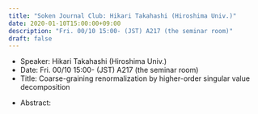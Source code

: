 ```yaml
---
title: "Soken Journal Club: Hikari Takahashi (Hiroshima Univ.)"
date: 2020-01-10T15:00:00+09:00
description: "Fri. 00/10 15:00- (JST) A217 (the seminar room)"
draft: false
---
```


- Speaker:
Hikari Takahashi (Hiroshima Univ.)
- Date:
Fri. 00/10 15:00- (JST) A217 (the seminar room)
- Title:
Coarse-graining renormalization by higher-order singular value decomposition

<!--more-->

- Abstract:

